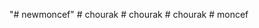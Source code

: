 "# newmoncef" 
#   c h o u r a k  
 #   c h o u r a k  
 #   c h o u r a k  
 #   m o n c e f  
 